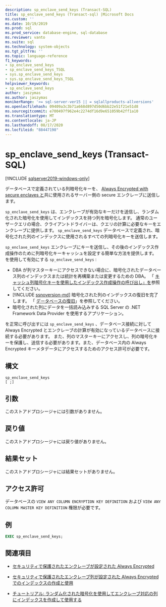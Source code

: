 ```yaml
---
description: sp_enclave_send_keys (Transact-SQL)
title: sp_enclave_send_keys (Transact-sql) |Microsoft Docs
ms.custom: ''
ms.date: 10/19/2019
ms.prod: sql
ms.prod_service: database-engine, sql-database
ms.reviewer: vanto
ms.suite: sql
ms.technology: system-objects
ms.tgt_pltfrm: ''
ms.topic: language-reference
f1_keywords:
- sp_enclave_send_keys
- sp_enclave_send_keys_TSQL
- sys.sp_enclave_send_keys
- sys.sp_enclave_send_keys_TSQL
helpviewer_keywords:
- sp_enclave_send_keys
author: jaszymas
ms.author: jaszymas
monikerRange: '>= sql-server-ver15 || = sqlallproducts-allversions'
ms.openlocfilehash: 09409a3c3b71a668d897d50d6bb22e51f21e51d8
ms.sourcegitcommit: e700497f962e4c2274df16d9e651059b42ff1a10
ms.translationtype: MT
ms.contentlocale: ja-JP
ms.lasthandoff: 08/17/2020
ms.locfileid: "88447198"
---
```

# <a name="sp_enclave_send_keys-transact-sql"></a>sp_enclave_send_keys (Transact-SQL)
[!INCLUDE [sqlserver2019-windows-only](../../includes/applies-to-version/sqlserver2019-windows-only.md)]

データベースで定義されている列暗号化キーを、 [Always Encrypted with secure enclaves と](../security/encryption/always-encrypted-enclaves.md)共に使用されるサーバー側の secure エンクレーブに送信します。

`sp_enclave_send_keys` は、エンクレーブが有効なキーだけを送信し、ランダム化された暗号化を使用してインデックスを持つ列を暗号化します。 通常のユーザークエリの場合、クライアントドライバーは、クエリの計算に必要なキーをエンクレーブに提供します。 `sp_enclave_send_keys` データベースで定義され、暗号化された列のインデックスに使用されるすべての列暗号化キーを送信します。 

`sp_enclave_send_keys` エンクレーブにキーを送信し、その後のインデックス作成操作のために列暗号化キーキャッシュを設定する簡単な方法を提供します。 を使用して有効にする `sp_enclave_send_keys` :
- DBA が列マスターキーにアクセスできない場合に、暗号化されたデータベース列のインデックスまたは統計を再構築または変更するための DBA。 「 [キャッシュ列暗号化キーを使用したインデックス作成操作の呼び出し」を](../security/encryption/always-encrypted-enclaves-create-use-indexes.md#invoke-indexing-operations-using-cached-column-encryption-keys)参照してください。
- [!INCLUDE [ssnoversion-md](../../includes/ssnoversion-md.md)] 暗号化された列のインデックスの復旧を完了します。 「 [データベースの復旧](../security/encryption/always-encrypted-enclaves.md#database-recovery)」を参照してください。
- 暗号化された列にデータを一括読み込みする SQL Server の .NET Framework Data Provider を使用するアプリケーション。

を正常に呼び出すには `sp_enclave_send_keys` 、データベース接続に対して Always Encrypted とエンクレーブの計算が有効になっているデータベースに接続する必要があります。 また、列のマスターキーにアクセスし、列の暗号化キーを保護し、送信する必要があります。また、データベース内の Always Encrypted キーメタデータにアクセスするためのアクセス許可が必要です。 

## <a name="syntax"></a>構文  
  
```
sp_enclave_send_keys
[ ;]  
```

## <a name="arguments"></a>引数

このストアドプロシージャには引数がありません。

## <a name="return-value"></a>戻り値

このストアドプロシージャには戻り値がありません。
  
## <a name="result-sets"></a>結果セット

このストアドプロシージャには結果セットがありません。
  
## <a name="permissions"></a>アクセス許可

 データベースの `VIEW ANY COLUMN ENCRYPTION KEY DEFINITION` および `VIEW ANY COLUMN MASTER KEY DEFINITION` 権限が必要です。  
  
## <a name="examples"></a>例  
  
```sql
EXEC sp_enclave_send_keys;  
```

## <a name="see-also"></a>関連項目
- [セキュリティで保護されたエンクレーブが設定された Always Encrypted](../security/encryption/always-encrypted-enclaves.md) 
 
- [セキュリティで保護されたエンクレーブ列が設定された Always Encrypted でのインデックスの作成と使用](../security/encryption/always-encrypted-enclaves-create-use-indexes.md)

- [チュートリアル: ランダム化された暗号化を使用してエンクレーブ対応の列にインデックスを作成して使用する](../security/tutorial-creating-using-indexes-on-enclave-enabled-columns-using-randomized-encryption.md)

